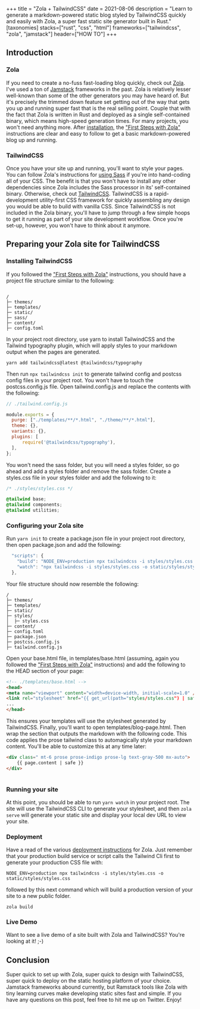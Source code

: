 +++
title = "Zola + TailwindCSS"
date = 2021-08-06
description = "Learn to generate a markdown-powered static blog styled by TailwindCSS quickly and easily with Zola, a super fast static site generator built in Rust."
[taxonomies]
stacks=["rust", "css", "html"]
frameworks=["tailwindcss", "zola", "jamstack"]
header=["HOW TO"]
+++
## Introduction
### Zola
If you need to create a no-fuss fast-loading blog quickly, check out [Zola](https://www.getzola.org/). I've used a ton of [Jamstack](https://jamstack.org/generators) frameworks in the past. Zola is relatively lesser well-known than some of the other generators you may have heard of.  But it's precisely the trimmed down feature set getting out of the way that gets you up and running super fast that is the real selling point.  Couple that with the fact that Zola is written in Rust and deployed as a single self-contained binary, which means high-speed generation times. For many projects, you won't need anything more. 
After [installation](https://www.getzola.org/documentation/getting-started/installation/), the ["First Steps with Zola"](https://www.getzola.org/documentation/getting-started/overview/#first-steps-with-zola) instructions are clear and easy to follow to get a basic markdown-powered blog up and running.

### TailwindCSS
Once you have your site up and running, you'll want to style your pages.  You can follow Zola's instructions for [using Sass](https://www.getzola.org/documentation/content/sass/) if you're into hand-coding all of your CSS.  The benefit is that you won't have to install any other dependencies since Zola includes the Sass processor in its' self-contained binary.  Otherwise, check out [TailwindCSS](https://tailwindcss.com/).  TailwindCSS is a rapid-development utility-first CSS framework for quickly assembling any design you would be able to build with vanilla CSS. Since TailwindCSS is not included in the Zola binary, you'll have to jump through a few simple hoops to get it running as part of your site development workflow.  Once you're set-up, however, you won't have to think about it anymore.

## Preparing your Zola site for TailwindCSS

### Installing TailwindCSS
If you followed the ["First Steps with Zola"](https://www.getzola.org/documentation/getting-started/overview/#first-steps-with-zola) instructions, you should have a project file structure similar to the following:
```fish

/
├─ themes/
├─ templates/
├─ static/
├─ sass/
├─ content/
├─ config.toml

```
In your project root directory, use yarn to install TailwindCSS and the Tailwind typography plugin, which will apply styles to your markdown output when the pages are generated.
```fish
yarn add tailwindcss@latest @tailwindcss/typography
```
Then run `npx tailwindcss init` to generate tailwind config and postcss config files in your project root.  You won't have to touch the postcss.config.js file.  Open tailwind.config.js and replace the contents with the following:
```js
// ./tailwind.config.js

module.exports = {
  purge: ["./templates/**/*.html", "./theme/**/*.html"],
  theme: {},
  variants: {},
  plugins: [
      require('@tailwindcss/typography'),
  ],
};

```
You won't need the sass folder, but you will need a styles folder, so go ahead and add a styles folder and remove the sass folder.
Create a styles.css file in your styles folder and add the following to it:
```CSS
/* ./styles/styles.css */

@tailwind base;
@tailwind components;
@tailwind utilities;

```

### Configuring your Zola site
Run `yarn init` to create a package.json file in your project root directory, then open package.json and add the following:
```js
  "scripts": {
    "build": "NODE_ENV=production npx tailwindcss -i styles/styles.css -o static/styles/styles.css",
    "watch": "npx tailwindcss -i styles/styles.css -o static/styles/styles.css; zola serve"
  },
```
Your file structure should now resemble the following:
```
/
├─ themes/
├─ templates/
├─ static/
├─ styles/
│  ├─ styles.css
├─ content/
├─ config.toml
├─ package.json
├─ postcss.config.js
├─ tailwind.config.js

```

Open your base.html file, in templates/base.html (assuming, again you followed the ["First Steps with Zola"](https://www.getzola.org/documentation/getting-started/overview/#first-steps-with-zola) instructions) and add the following to the HEAD section of your page:
```html
<!-- ./templates/base.html -->
<head>
<meta name="viewport" content="width=device-width, initial-scale=1.0" />
<link rel="stylesheet" href="{{ get_url(path="styles/styles.css") | safe }}" />
...
</head>
```
This ensures your templates will use the stylesheet generated by TailwindCSS.  Finally, you'll want to open templates/blog-page.html. Then wrap the section that outputs the markdown with the following code. This code applies the prose tailwind class to automagically style your markdown content.  You'll be able to customize this at any time later:

```html
<div class=" mt-6 prose prose-indigo prose-lg text-gray-500 mx-auto">
	{{ page.content | safe }}
</div>
		
```
### Running your site
At this point, you should be able to run `yarn watch` in your project root. The site will use the TailwindCSS CLI to generate your stylesheet, and then `zola serve` will generate your static site and display your local dev URL to view your site.

### Deployment
Have a read of the various [deployment instructions](https://www.getzola.org/documentation/deployment/overview/) for Zola.  Just remember that your production build service or script calls the Tailwind Cli first to generate your production CSS file with:
```shell
NODE_ENV=production npx tailwindcss -i styles/styles.css -o static/styles/styles.css
```
followed by this next command which will build a production version of your site to a new public folder.
```shell
zola build
```
### Live Demo
Want to see a live demo of a site built with Zola and TailwindCSS?  You're looking at it! ;-)

## Conclusion
Super quick to set up with Zola, super quick to design with TailwindCSS, super quick to deploy on the static hosting platform of your choice.  Jamstack frameworks abound currently, but Ramstack tools like Zola with tiny learning curves make developing static sites fast and simple. If you have any questions on this post, feel free to hit me up on Twitter.  Enjoy!   
